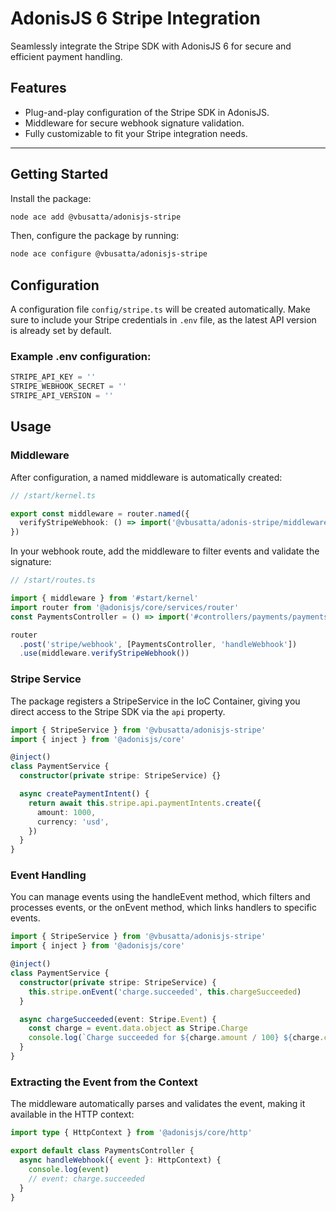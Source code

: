 # AdonisJS 6 Stripe Integration

Seamlessly integrate the Stripe SDK with AdonisJS 6 for secure and efficient payment handling.

## Features

- Plug-and-play configuration of the Stripe SDK in AdonisJS.
- Middleware for secure webhook signature validation.
- Fully customizable to fit your Stripe integration needs.

---

## Getting Started

Install the package:

```bash
node ace add @vbusatta/adonisjs-stripe
```

Then, configure the package by running:

```bash
node ace configure @vbusatta/adonisjs-stripe
```

## Configuration

A configuration file `config/stripe.ts` will be created automatically. Make sure to include your Stripe credentials in `.env` file, as the latest API version is already set by default.

### Example .env configuration:

```ts
STRIPE_API_KEY = ''
STRIPE_WEBHOOK_SECRET = ''
STRIPE_API_VERSION = ''
```

## Usage

### Middleware

After configuration, a named middleware is automatically created:

```ts
// /start/kernel.ts

export const middleware = router.named({
  verifyStripeWebhook: () => import('@vbusatta/adonis-stripe/middleware'),
})
```

In your webhook route, add the middleware to filter events and validate the signature:

```ts
// /start/routes.ts

import { middleware } from '#start/kernel'
import router from '@adonisjs/core/services/router'
const PaymentsController = () => import('#controllers/payments/payments_controller')

router
  .post('stripe/webhook', [PaymentsController, 'handleWebhook'])
  .use(middleware.verifyStripeWebhook())
```

### Stripe Service

The package registers a StripeService in the IoC Container, giving you direct access to the Stripe SDK via the `api` property.

```ts
import { StripeService } from '@vbusatta/adonisjs-stripe'
import { inject } from '@adonisjs/core'

@inject()
class PaymentService {
  constructor(private stripe: StripeService) {}

  async createPaymentIntent() {
    return await this.stripe.api.paymentIntents.create({
      amount: 1000,
      currency: 'usd',
    })
  }
}
```

### Event Handling

You can manage events using the handleEvent method, which filters and processes events, or the onEvent method, which links handlers to specific events.

```ts
import { StripeService } from '@vbusatta/adonisjs-stripe'
import { inject } from '@adonisjs/core'

@inject()
class PaymentService {
  constructor(private stripe: StripeService) {
    this.stripe.onEvent('charge.succeeded', this.chargeSucceeded)
  }

  async chargeSucceeded(event: Stripe.Event) {
    const charge = event.data.object as Stripe.Charge
    console.log(`Charge succeeded for ${charge.amount / 100} ${charge.currency}`)
  }
}
```

### Extracting the Event from the Context

The middleware automatically parses and validates the event, making it available in the HTTP context:

```ts
import type { HttpContext } from '@adonisjs/core/http'

export default class PaymentsController {
  async handleWebhook({ event }: HttpContext) {
    console.log(event)
    // event: charge.succeeded
  }
}
```